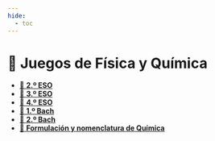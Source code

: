 ```yaml
---
hide:
  - toc
---
```


# 🧩 Juegos de Física y Química

<div class="grid cards" markdown>

- [📗 **2.º ESO**](2eso)
- [📘 **3.º ESO**](3eso)
- [📙 **4.º ESO**](4eso)
- [📕 **1.º Bach**](1bach)
- [📓 **2.º Bach**](2bach)
- [📔 **Formulación y nomenclatura de Química**](formulacion-nomenclatura-quimica)

</div>